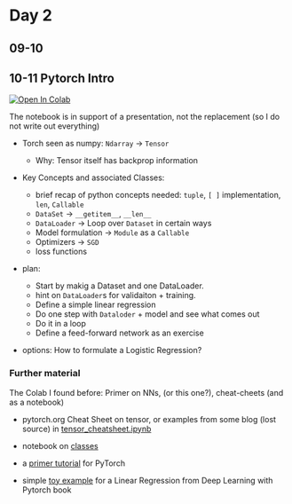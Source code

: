 # Day 2

## 09-10 

## 10-11 Pytorch Intro
[![Open In Colab](https://colab.research.google.com/assets/colab-badge.svg)](https://colab.research.google.com/github/Center-for-Health-Data-Science/IntroToML/blob/HEAD/Day2/pytorch_intro.ipynb)

The notebook is in support of a presentation, not the replacement (so I do not write out everything)

- Torch seen as numpy: `Ndarray` -> `Tensor`
	- Why: Tensor itself has backprop information
- Key Concepts and associated Classes: 
    - brief recap of python concepts needed: `tuple`, `[ ]` implementation, `len`, `Callable`
    - `DataSet` -> `__getitem__`, `__len__`
    - `DataLoader` -> Loop over `Dataset` in certain ways
    - Model formulation -> `Module` as a `Callable`
    - Optimizers -> `SGD`
    - loss functions

- plan:
    * Start by makig a Dataset and one DataLoader. 
    * hint on `DataLoader`s for validaiton + training. 
    * Define a simple linear regression
    * Do one step with `Dataloder` + model and see what comes out
    * Do it in a loop
    * Define a feed-forward network as an exercise

- options: How to formulate a Logistic Regression?


### Further material
The Colab I found before: Primer on NNs, (or this one?), cheat-cheets (and as a notebook)

- pytorch.org Cheat Sheet on tensor, or examples from some blog (lost source) in [tensor_cheatsheet.ipynb](tensor_cheatsheet.ipynb)


- notebook on [classes](https://github.com/Center-for-Health-Data-Science/PythonTsunami/tree/fall2021/Classes)

- a [primer tutorial](https://github.com/sweetpand/PyTorch_fun/blob/master/pytorch_primer.ipynb) for PyTorch
- simple [toy example](https://github.com/deep-learning-with-pytorch/dlwpt-code/blob/master/p1ch6/1_neural_networks.ipynb) for a Linear Regression from Deep Learning with Pytorch book